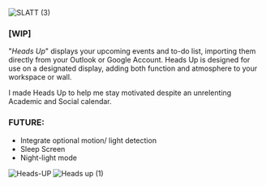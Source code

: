![SLATT (3)](https://github.com/matthewjguck/heads-up/assets/160309784/1c923063-dd6c-47d4-beec-31acfa9f04a8)

### [WIP] 

"<i>Heads Up</i>" displays your upcoming events and to-do list, importing them directly from your Outlook or Google Account. 
Heads Up is designed for use on a designated display, adding both function and atmosphere to your workspace or wall.

I made Heads Up to help me stay motivated despite an unrelenting Academic and Social calendar.

### FUTURE:
- Integrate optional motion/ light detection
- Sleep Screen
- Night-light mode

![Heads-UP](https://github.com/matthewjguck/heads-up/assets/160309784/110dfdb7-6d47-4253-8dff-456880be6473)
![Heads up (1)](https://github.com/matthewjguck/heads-up/assets/160309784/67b8c4b6-9ff1-4f6e-809b-a8368b163cfe)

